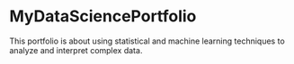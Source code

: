# MyDataSciencePortfolio
This portfolio is about using statistical and machine learning techniques to analyze and interpret complex data.
